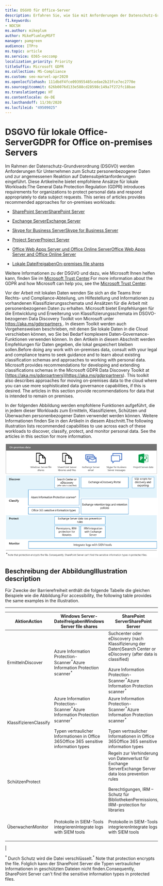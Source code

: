 ```yaml
---
title: DSGVO für Office-Server
description: Erfahren Sie, wie Sie mit Anforderungen der Datenschutz-Grundverordnung (DSGVO) in lokalen Office-Servern umgehen.
f1.keywords:
- NOCSH
ms.author: mikeplum
author: MikePlumleyMSFT
manager: pamgreen
audience: ITPro
ms.topic: article
ms.service: O365-seccomp
localization_priority: Priority
titleSuffix: Microsoft GDPR
ms.collection: MS-Compliance
ms.custom: seo-marvel-apr2020
ms.openlocfilehash: 111dbdf4fce093955485cedae2b23fce7ec2770e
ms.sourcegitcommit: 626b0076d133e588cd28598c149a7f272fc18bae
ms.translationtype: HT
ms.contentlocale: de-DE
ms.lasthandoff: 11/30/2020
ms.locfileid: "49509025"
---
```

# <a name="gdpr-for-office-on-premises-servers"></a><span data-ttu-id="6aa1a-103">DSGVO für lokale Office-Server</span><span class="sxs-lookup"><span data-stu-id="6aa1a-103">GDPR for Office on-premises Servers</span></span>

<span data-ttu-id="6aa1a-p101">Im Rahmen der Datenschutz-Grundverordnung (DSGVO) werden Anforderungen für Unternehmen zum Schutz personenbezogener Daten und zur angemessenen Reaktion auf Datensubjektanforderungen eingeführt. Diese Artikelreihe bietet empfohlene Ansätze für lokale Workloads:</span><span class="sxs-lookup"><span data-stu-id="6aa1a-p101">The General Data Protection Regulation (GDPR) introduces requirements for organizations to protect personal data and respond appropriately to data subject requests. This series of articles provides recommended approaches for on-premises workloads:</span></span>

- [<span data-ttu-id="6aa1a-106">SharePoint Server</span><span class="sxs-lookup"><span data-stu-id="6aa1a-106">SharePoint Server</span></span>](gdpr-for-sharepoint-server.md)

- [<span data-ttu-id="6aa1a-107">Exchange Server</span><span class="sxs-lookup"><span data-stu-id="6aa1a-107">Exchange Server</span></span>](gdpr-for-exchange-server.md)

- [<span data-ttu-id="6aa1a-108">Skype for Business Server</span><span class="sxs-lookup"><span data-stu-id="6aa1a-108">Skype for Business Server</span></span>](gdpr-for-skype-for-business-server.md)

- [<span data-ttu-id="6aa1a-109">Project Server</span><span class="sxs-lookup"><span data-stu-id="6aa1a-109">Project Server</span></span>](gdpr-for-project-server.md)

- [<span data-ttu-id="6aa1a-110">Office Web Apps Server und Office Online Server</span><span class="sxs-lookup"><span data-stu-id="6aa1a-110">Office Web Apps Server and Office Online Server</span></span>](gdpr-for-office-online-server.md)

- [<span data-ttu-id="6aa1a-111">Lokale Dateifreigaben</span><span class="sxs-lookup"><span data-stu-id="6aa1a-111">On-premises file shares</span></span>](gdpr-for-on-premises-file-shares.md)

<span data-ttu-id="6aa1a-112">Weitere Informationen zu der DSGVO und dazu, wie Microsoft Ihnen helfen kann, finden Sie im [Microsoft Trust Center](https://www.microsoft.com/trust-center/privacy/gdpr-overview
).</span><span class="sxs-lookup"><span data-stu-id="6aa1a-112">For more information about the GDPR and how Microsoft can help you, see the [Microsoft Trust Center](https://www.microsoft.com/trust-center/privacy/gdpr-overview
).</span></span>

<span data-ttu-id="6aa1a-p102">Vor der Arbeit mit lokalen Daten wenden Sie sich an die Teams Ihrer Rechts- und Compliance-Abteilung, um Hilfestellung und Informationen zu vorhandenen Klassifizierungsschemata und Ansätzen für die Arbeit mit personenbezogenen Daten zu erhalten. Microsoft bietet Empfehlungen für die Entwicklung und Erweiterung von Klassifizierungsschemata im DSGVO-bezogenen Data Discovery Toolkit von Microsoft unter [ https://aka.ms/gdprpartners ](<https://aka.ms/gdprpartners>). In diesem Toolkit werden auch Vorgehensweisen beschrieben, mit denen Sie lokale Daten in die Cloud verschieben können, wo Sie bei Bedarf komplexere Daten-Governance-Funktionen verwenden können. In den Artikeln in diesem Abschnitt werden Empfehlungen für Daten gegeben, die lokal gespeichert bleiben sollen.</span><span class="sxs-lookup"><span data-stu-id="6aa1a-p102">Before doing any work with on-premises data, consult with your legal and compliance teams to seek guidance and to learn about existing classification schemas and approaches to working with personal data. Microsoft provides recommendations for developing and extending classifications schemas in the Microsoft GDPR Data Discovery Toolkit at [https://aka.ms/gdprpartners](<https://aka.ms/gdprpartners>). This toolkit also describes approaches for moving on-premises data to the cloud where you can use more sophisticated data governance capabilities, if this is desired. The articles in this section provide recommendations for data that is intended to remain on premises.</span></span>

<span data-ttu-id="6aa1a-p103">In der folgenden Abbildung werden empfohlene Funktionen aufgeführt, die in jedem dieser Workloads zum Ermitteln, Klassifizieren, Schützen und Überwachen personenbezogener Daten verwendet werden können. Weitere Informationen finden Sie in den Artikeln in diesem Abschnitt.</span><span class="sxs-lookup"><span data-stu-id="6aa1a-p103">The following illustration lists recommended capabilities to use across each of these workloads to discover, classify, protect, and monitor personal data. See the articles in this section for more information.</span></span>

![Diagramm, das beschreibt, wie personenbezogene Daten über Workloads hinweg ermittelt, klassifiziert, geschützt und überwacht werden können](../media/gdpr-for-office-servers-image1.png)

## <a name="illustration-description"></a><span data-ttu-id="6aa1a-120">Beschreibung der Abbildung</span><span class="sxs-lookup"><span data-stu-id="6aa1a-120">Illustration description</span></span>

<span data-ttu-id="6aa1a-121">Für Zwecke der Barrierefreiheit enthält die folgende Tabelle die gleichen Beispiele wie die Abbildung.</span><span class="sxs-lookup"><span data-stu-id="6aa1a-121">For accessibility, the following table provides the same examples in the illustration.</span></span>

****

|<span data-ttu-id="6aa1a-122">Aktion</span><span class="sxs-lookup"><span data-stu-id="6aa1a-122">Action</span></span>|<span data-ttu-id="6aa1a-123">Windows Server-Dateifreigaben</span><span class="sxs-lookup"><span data-stu-id="6aa1a-123">Windows Server file shares</span></span>|<span data-ttu-id="6aa1a-124">SharePoint Server</span><span class="sxs-lookup"><span data-stu-id="6aa1a-124">SharePoint Server</span></span>|<span data-ttu-id="6aa1a-125">Exchange Server</span><span class="sxs-lookup"><span data-stu-id="6aa1a-125">Exchange Server</span></span>|<span data-ttu-id="6aa1a-126">Skype for Business</span><span class="sxs-lookup"><span data-stu-id="6aa1a-126">Skype for Business</span></span>|<span data-ttu-id="6aa1a-127">Project Server</span><span class="sxs-lookup"><span data-stu-id="6aa1a-127">Project Server</span></span>|
|---|---|---|---|---|---|
|<span data-ttu-id="6aa1a-128">Ermitteln</span><span class="sxs-lookup"><span data-stu-id="6aa1a-128">Discover</span></span>|<span data-ttu-id="6aa1a-129">Azure Information Protection-Scanner<sup>\*</sup></span><span class="sxs-lookup"><span data-stu-id="6aa1a-129">Azure Information Protection scanner<sup>\*</sup></span></span>|<span data-ttu-id="6aa1a-130">Suchcenter oder eDiscovery (nach Klassifizierung der Daten)</span><span class="sxs-lookup"><span data-stu-id="6aa1a-130">Search Center or eDiscovery (after data is classified)</span></span> <br/><br/> <span data-ttu-id="6aa1a-131">Azure Information Protection-Scanner<sup>\*</sup></span><span class="sxs-lookup"><span data-stu-id="6aa1a-131">Azure Information Protection scanner<sup>\*</sup></span></span>|<span data-ttu-id="6aa1a-132">Exchange-eDiscovery-Portal</span><span class="sxs-lookup"><span data-stu-id="6aa1a-132">Exchange eDiscovery Portal</span></span>|<span data-ttu-id="6aa1a-133">Exchange-eDiscovery-Portal</span><span class="sxs-lookup"><span data-stu-id="6aa1a-133">Exchange eDiscovery portal</span></span>|<span data-ttu-id="6aa1a-134">SQL-Skripts für Ermittlung und Export</span><span class="sxs-lookup"><span data-stu-id="6aa1a-134">SQL scripts for discovery and exporting</span></span>|
|<span data-ttu-id="6aa1a-135">Klassifizieren</span><span class="sxs-lookup"><span data-stu-id="6aa1a-135">Classify</span></span>|<span data-ttu-id="6aa1a-136">Azure Information Protection-Scanner<sup>\*</sup></span><span class="sxs-lookup"><span data-stu-id="6aa1a-136">Azure Information Protection scanner<sup>\*</sup></span></span> <br/><br/> <span data-ttu-id="6aa1a-137">Typen vertraulicher Informationen in Office 365</span><span class="sxs-lookup"><span data-stu-id="6aa1a-137">Office 365 sensitive information types</span></span>|<span data-ttu-id="6aa1a-138">Azure Information Protection-Scanner<sup>\*</sup></span><span class="sxs-lookup"><span data-stu-id="6aa1a-138">Azure Information Protection scanner<sup>\*</sup></span></span> <br/><br/> <span data-ttu-id="6aa1a-139">Typen vertraulicher Informationen in Office 365</span><span class="sxs-lookup"><span data-stu-id="6aa1a-139">Office 365 sensitive information types</span></span>|<span data-ttu-id="6aa1a-140">Aufbewahrungstags und Aufbewahrungsrichtlinien in Exchange</span><span class="sxs-lookup"><span data-stu-id="6aa1a-140">Exchange retention tags and retention policies</span></span>|<span data-ttu-id="6aa1a-141">Aufbewahrungstags und Aufbewahrungsrichtlinien in Exchange</span><span class="sxs-lookup"><span data-stu-id="6aa1a-141">Exchange retention tags and retention policies</span></span>||
|<span data-ttu-id="6aa1a-142">Schützen</span><span class="sxs-lookup"><span data-stu-id="6aa1a-142">Protect</span></span>||<span data-ttu-id="6aa1a-143">Regeln zur Verhinderung von Datenverlust für Exchange Server</span><span class="sxs-lookup"><span data-stu-id="6aa1a-143">Exchange Server data loss prevention rules</span></span> <br/><br/> <span data-ttu-id="6aa1a-144">Berechtigungen, IRM – Schutz für Bibliotheken</span><span class="sxs-lookup"><span data-stu-id="6aa1a-144">Permissions, IRM-protection for libraries</span></span>|<span data-ttu-id="6aa1a-145">Regeln zur Verhinderung von Datenverlust für Exchange Server</span><span class="sxs-lookup"><span data-stu-id="6aa1a-145">Exchange Server data loss prevention rules</span></span> <br/><br/> <span data-ttu-id="6aa1a-146">IRM-Integration in Exchange Server</span><span class="sxs-lookup"><span data-stu-id="6aa1a-146">IRM integration with Exchange Server</span></span>|||
|<span data-ttu-id="6aa1a-147">Überwachen</span><span class="sxs-lookup"><span data-stu-id="6aa1a-147">Monitor</span></span>|<span data-ttu-id="6aa1a-148">Protokolle in SIEM-Tools integrieren</span><span class="sxs-lookup"><span data-stu-id="6aa1a-148">Integrate logs with SIEM tools</span></span>|<span data-ttu-id="6aa1a-149">Protokolle in SIEM-Tools integrieren</span><span class="sxs-lookup"><span data-stu-id="6aa1a-149">Integrate logs with SIEM tools</span></span>|<span data-ttu-id="6aa1a-150">Protokolle in SIEM-Tools integrieren</span><span class="sxs-lookup"><span data-stu-id="6aa1a-150">Integrate logs with SIEM tools</span></span>|<span data-ttu-id="6aa1a-151">Protokolle in SIEM-Tools integrieren</span><span class="sxs-lookup"><span data-stu-id="6aa1a-151">Integrate logs with SIEM tools</span></span>|<span data-ttu-id="6aa1a-152">Protokolle in SIEM-Tools integrieren</span><span class="sxs-lookup"><span data-stu-id="6aa1a-152">Integrate logs with SIEM tools</span></span>|
|

<span data-ttu-id="6aa1a-153"><sup>\*</sup> Durch Schutz wird die Datei verschlüsselt.</span><span class="sxs-lookup"><span data-stu-id="6aa1a-153"><sup>\*</sup> Note that protection encrypts the file.</span></span> <span data-ttu-id="6aa1a-154">Folglich kann der SharePoint Server die Typen vertraulicher Informationen in geschützten Dateien nicht finden.</span><span class="sxs-lookup"><span data-stu-id="6aa1a-154">Consequently, SharePoint Server can't find the sensitive information types in protected files.</span></span>

